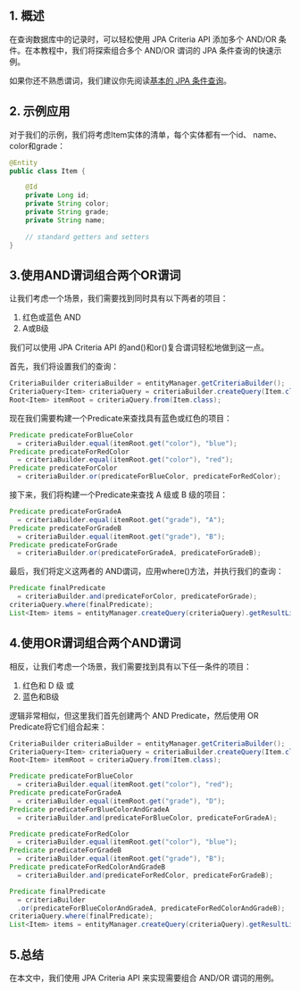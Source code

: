 ## 1. 概述

在查询数据库中的记录时，可以轻松使用 JPA Criteria API 添加多个 AND/OR 条件。在本教程中，我们将探索组合多个 AND/OR 谓词的 JPA 条件查询的快速示例。

如果你还不熟悉谓词，我们建议你先阅读[基本的 JPA 条件查询](https://www.baeldung.com/spring-data-criteria-queries)。

## 2. 示例应用

对于我们的示例，我们将考虑Item实体的清单，每个实体都有一个id、 name、color和grade：

```java
@Entity
public class Item {

    @Id
    private Long id;
    private String color;
    private String grade;
    private String name;
    
    // standard getters and setters
}
```

## 3.使用AND谓词组合两个OR谓词

让我们考虑一个场景，我们需要找到同时具有以下两者的项目：

1.  红色或蓝色
    AND
2.  A或B级

我们可以使用 JPA Criteria API 的and()和or()复合谓词轻松地做到这一点。

首先，我们将设置我们的查询：

```java
CriteriaBuilder criteriaBuilder = entityManager.getCriteriaBuilder();
CriteriaQuery<Item> criteriaQuery = criteriaBuilder.createQuery(Item.class);
Root<Item> itemRoot = criteriaQuery.from(Item.class);
```

现在我们需要构建一个Predicate来查找具有蓝色或红色的项目：

```java
Predicate predicateForBlueColor
  = criteriaBuilder.equal(itemRoot.get("color"), "blue");
Predicate predicateForRedColor
  = criteriaBuilder.equal(itemRoot.get("color"), "red");
Predicate predicateForColor
  = criteriaBuilder.or(predicateForBlueColor, predicateForRedColor);
```

接下来，我们将构建一个Predicate来查找 A 级或 B 级的项目：

```java
Predicate predicateForGradeA
  = criteriaBuilder.equal(itemRoot.get("grade"), "A");
Predicate predicateForGradeB
  = criteriaBuilder.equal(itemRoot.get("grade"), "B");
Predicate predicateForGrade
  = criteriaBuilder.or(predicateForGradeA, predicateForGradeB);
```

最后，我们将定义这两者的 AND谓词，应用where()方法，并执行我们的查询：

```java
Predicate finalPredicate
  = criteriaBuilder.and(predicateForColor, predicateForGrade);
criteriaQuery.where(finalPredicate);
List<Item> items = entityManager.createQuery(criteriaQuery).getResultList();
```

## 4.使用OR谓词组合两个AND谓词

相反，让我们考虑一个场景，我们需要找到具有以下任一条件的项目：

1.  红色和 D 级
    或
2.  蓝色和B级

逻辑非常相似，但这里我们首先创建两个 AND Predicate，然后使用 OR Predicate将它们组合起来：

```java
CriteriaBuilder criteriaBuilder = entityManager.getCriteriaBuilder();
CriteriaQuery<Item> criteriaQuery = criteriaBuilder.createQuery(Item.class);
Root<Item> itemRoot = criteriaQuery.from(Item.class);

Predicate predicateForBlueColor
  = criteriaBuilder.equal(itemRoot.get("color"), "red");
Predicate predicateForGradeA
  = criteriaBuilder.equal(itemRoot.get("grade"), "D");
Predicate predicateForBlueColorAndGradeA
  = criteriaBuilder.and(predicateForBlueColor, predicateForGradeA);

Predicate predicateForRedColor
  = criteriaBuilder.equal(itemRoot.get("color"), "blue");
Predicate predicateForGradeB
  = criteriaBuilder.equal(itemRoot.get("grade"), "B");
Predicate predicateForRedColorAndGradeB
  = criteriaBuilder.and(predicateForRedColor, predicateForGradeB);

Predicate finalPredicate
  = criteriaBuilder
  .or(predicateForBlueColorAndGradeA, predicateForRedColorAndGradeB);
criteriaQuery.where(finalPredicate);
List<Item> items = entityManager.createQuery(criteriaQuery).getResultList();
```

## 5.总结

在本文中，我们使用 JPA Criteria API 来实现需要组合 AND/OR 谓词的用例。